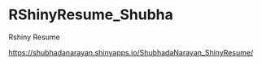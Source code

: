# RShinyResume_Shubha
Rshiny Resume


https://shubhadanarayan.shinyapps.io/ShubhadaNarayan_ShinyResume/
